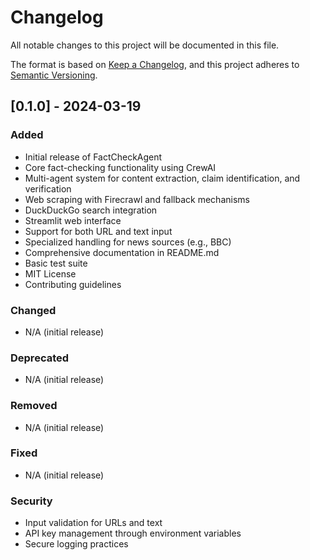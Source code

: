 # Changelog

All notable changes to this project will be documented in this file.

The format is based on [Keep a Changelog](https://keepachangelog.com/en/1.0.0/),
and this project adheres to [Semantic Versioning](https://semver.org/spec/v2.0.0.html).

## [0.1.0] - 2024-03-19

### Added
- Initial release of FactCheckAgent
- Core fact-checking functionality using CrewAI
- Multi-agent system for content extraction, claim identification, and verification
- Web scraping with Firecrawl and fallback mechanisms
- DuckDuckGo search integration
- Streamlit web interface
- Support for both URL and text input
- Specialized handling for news sources (e.g., BBC)
- Comprehensive documentation in README.md
- Basic test suite
- MIT License
- Contributing guidelines

### Changed
- N/A (initial release)

### Deprecated
- N/A (initial release)

### Removed
- N/A (initial release)

### Fixed
- N/A (initial release)

### Security
- Input validation for URLs and text
- API key management through environment variables
- Secure logging practices 